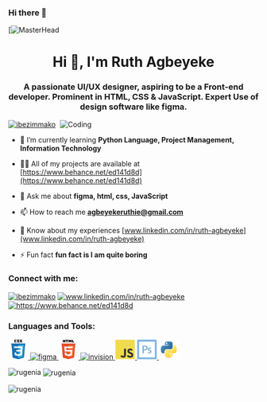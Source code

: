 ### Hi there 👋
[![MasterHead](https://cdn.sanity.io/images/599r6htc/localized/af419bc84e82edd0633601935c72120327ca17c1-2120x1000.gif?w=1060&h=500&q=75&fit=max&auto=format)
<h1 align="center">Hi 👋, I'm Ruth Agbeyeke</h1>
<h3 align="center">A passionate UI/UX designer, aspiring to be a Front-end developer. Prominent in HTML, CSS & JavaScript. Expert Use of design software like figma.</h3>

<img align="right" alt="Coding" width="400" src="https://i.pinimg.com/originals/58/02/c0/5802c05c2d32d6c115b59daceefdfb4d.gif">

<p align="left"> <a href="https://twitter.com/ibezimmako" target="blank"><img src="https://img.shields.io/twitter/follow/ibezimmako?logo=twitter&style=for-the-badge" alt="ibezimmako" /></a> </p>

- 🌱 I’m currently learning **Python Language, Project Management, Information Technology**

- 👨‍💻 All of my projects are available at [https://www.behance.net/ed141d8d](https://www.behance.net/ed141d8d)

- 💬 Ask me about **figma, html, css, JavaScript**

- 📫 How to reach me **agbeyekeruthie@gmail.com**

- 📄 Know about my experiences [www.linkedin.com/in/ruth-agbeyeke](www.linkedin.com/in/ruth-agbeyeke)

- ⚡ Fun fact **fun fact is I am quite boring**

<h3 align="left">Connect with me:</h3>
<p align="left">
<a href="https://twitter.com/ibezimmako" target="blank"><img align="center" src="https://raw.githubusercontent.com/rahuldkjain/github-profile-readme-generator/master/src/images/icons/Social/twitter.svg" alt="ibezimmako" height="30" width="40" /></a>
<a href="https://linkedin.com/in/www.linkedin.com/in/ruth-agbeyeke" target="blank"><img align="center" src="https://raw.githubusercontent.com/rahuldkjain/github-profile-readme-generator/master/src/images/icons/Social/linked-in-alt.svg" alt="www.linkedin.com/in/ruth-agbeyeke" height="30" width="40" /></a>
<a href="https://www.behance.net/https://www.behance.net/ed141d8d" target="blank"><img align="center" src="https://raw.githubusercontent.com/rahuldkjain/github-profile-readme-generator/master/src/images/icons/Social/behance.svg" alt="https://www.behance.net/ed141d8d" height="30" width="40" /></a>
</p>

<h3 align="left">Languages and Tools:</h3>
<p align="left"> <a href="https://www.w3schools.com/css/" target="_blank" rel="noreferrer"> <img src="https://raw.githubusercontent.com/devicons/devicon/master/icons/css3/css3-original-wordmark.svg" alt="css3" width="40" height="40"/> </a> <a href="https://www.figma.com/" target="_blank" rel="noreferrer"> <img src="https://www.vectorlogo.zone/logos/figma/figma-icon.svg" alt="figma" width="40" height="40"/> </a> <a href="https://www.w3.org/html/" target="_blank" rel="noreferrer"> <img src="https://raw.githubusercontent.com/devicons/devicon/master/icons/html5/html5-original-wordmark.svg" alt="html5" width="40" height="40"/> </a> <a href="https://www.invisionapp.com/" target="_blank" rel="noreferrer"> <img src="https://www.vectorlogo.zone/logos/invisionapp/invisionapp-icon.svg" alt="invision" width="40" height="40"/> </a> <a href="https://developer.mozilla.org/en-US/docs/Web/JavaScript" target="_blank" rel="noreferrer"> <img src="https://raw.githubusercontent.com/devicons/devicon/master/icons/javascript/javascript-original.svg" alt="javascript" width="40" height="40"/> </a> <a href="https://www.photoshop.com/en" target="_blank" rel="noreferrer"> <img src="https://raw.githubusercontent.com/devicons/devicon/master/icons/photoshop/photoshop-line.svg" alt="photoshop" width="40" height="40"/> </a> <a href="https://www.python.org" target="_blank" rel="noreferrer"> <img src="https://raw.githubusercontent.com/devicons/devicon/master/icons/python/python-original.svg" alt="python" width="40" height="40"/> </a> </p>

<p><img align="left" src="https://github-readme-stats.vercel.app/api/top-langs?username=rugenia&show_icons=true&locale=en&layout=compact" alt="rugenia" /></p>

<p>&nbsp;<img align="center" src="https://github-readme-stats.vercel.app/api?username=rugenia&show_icons=true&locale=en" alt="rugenia" /></p>

<p><img align="center" src="https://github-readme-streak-stats.herokuapp.com/?user=rugenia&" alt="rugenia" /></p>

<!--
**Rugenia/Rugenia** is a ✨ _special_ ✨ repository because its `README.md` (this file) appears on your GitHub profile.

Here are some ideas to get you started:

- 🔭 I’m currently working on ...
- 🌱 I’m currently learning ...
- 👯 I’m looking to collaborate on ...
- 🤔 I’m looking for help with ...
- 💬 Ask me about ...
- 📫 How to reach me: ...
- 😄 Pronouns: ...
- ⚡ Fun fact: ...
-->
